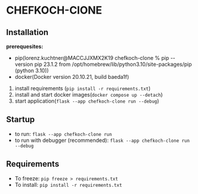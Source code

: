 # CHEFKOCH-ClONE

## Installation

**prerequesites:**

- pip(lorenz.kuchtner@MACCJJXMX2K19 chefkoch-clone % pip --version
  pip 23.1.2 from /opt/homebrew/lib/python3.10/site-packages/pip (python 3.10))
- docker(Docker version 20.10.21, build baeda1f)

1. install requirements (`pip install -r requirements.txt`)
2. install and start docker images(`docker compose up --detach`)
3. start application(`flask --app chefkoch-clone run --debug`)

## Startup

- to run:
  `flask --app chefkoch-clone run`
- to run with debugger (recommended):
  `flask --app chefkoch-clone run --debug`

## Requirements

- To freeze:
  `pip freeze > requirements.txt`
- To install:
  `pip install -r requirements.txt`
